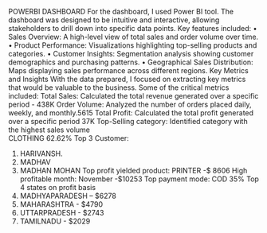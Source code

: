 POWERBI DASHBOARD
For the dashboard, I used Power BI tool. The dashboard was designed to be intuitive and interactive, allowing stakeholders to drill down into specific data points. Key features included:
•	Sales Overview: A high-level view of total sales and order volume over time.
•	Product Performance: Visualizations highlighting top-selling products and categories.
•	Customer Insights: Segmentation analysis showing customer demographics and purchasing patterns.
•	Geographical Sales Distribution: Maps displaying sales performance across different regions.
Key Metrics and Insights
With the data prepared, I focused on extracting key metrics that would be valuable to the business. Some of the critical metrics included:
Total Sales: Calculated the total revenue generated over a specific period  - 438K
Order Volume: Analyzed the number of orders placed daily, weekly, and monthly.5615
Total Profit: Calculated the total profit generated over a specific period 37K
Top-Selling category: Identified  category with the highest sales volume  
CLOTHING 62.62%
Top 3 Customer:
1.	HARIVANSH.
2.	MADHAV
3.	MADHAN MOHAN
Top profit yielded product: PRINTER -$ 8606
High profitable month: November -$10253
Top payment mode: COD 35%
Top 4 states on profit basis
1.	MADHYAPARADESH – $6278 
2.	MAHARASHTRA -  $4790
3.	UTTARPRADESH - $2743
4.	TAMILNADU - $2029

